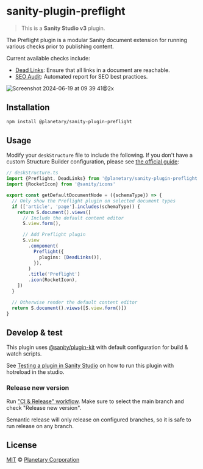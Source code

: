 # sanity-plugin-preflight

> This is a **Sanity Studio v3** plugin.

The Preflight plugin is a modular Sanity document extension for running various checks
prior to publishing content.

Current available checks include:

- [Dead Links](./src/DeadLinks/): Ensure that all links in a document are reachable.
- [SEO Audit](./src/SEOAudit/): Automated report for SEO best practices.

![Screenshot 2024-06-19 at 09 39 41@2x](https://github.com/planetary/sanity-plugin-link-check/assets/1646307/b8b2aa63-4ad6-480f-b24e-52ffb6ef57b1)

## Installation

```sh
npm install @planetary/sanity-plugin-preflight
```

## Usage

Modify your `deskStructure` file to include the following.
If you don't have a custom Structure Builder configuration, please see [the official guide](https://www.sanity.io/guides/getting-started-with-structure-builder):

```ts
// deskStructure.ts
import {Preflight, DeadLinks} from '@planetary/sanity-plugin-preflight'
import {RocketIcon} from '@sanity/icons'

export const getDefaultDocumentNode = ({schemaType}) => {
  // Only show the Preflight plugin on selected document types
  if (['article', 'page'].includes(schemaType)) {
    return S.document().views([
      // Include the default content editor
      S.view.form(),

      // Add Preflight plugin
      S.view
        .component(
          Preflight({
            plugins: [DeadLinks()],
          }),
        )
        .title('Preflight')
        .icon(RocketIcon),
    ])
  }

  // Otherwise render the default content editor
  return S.document().views([S.view.form()])
}
```

## Develop & test

This plugin uses [@sanity/plugin-kit](https://github.com/sanity-io/plugin-kit)
with default configuration for build & watch scripts.

See [Testing a plugin in Sanity Studio](https://github.com/sanity-io/plugin-kit#testing-a-plugin-in-sanity-studio)
on how to run this plugin with hotreload in the studio.

### Release new version

Run ["CI & Release" workflow](https://github.com/planetary/sanity-plugin-preflight/actions/workflows/main.yml).
Make sure to select the main branch and check "Release new version".

Semantic release will only release on configured branches, so it is safe to run release on any branch.

## License

[MIT](LICENSE) © [Planetary Corporation](https://planetary.co)

